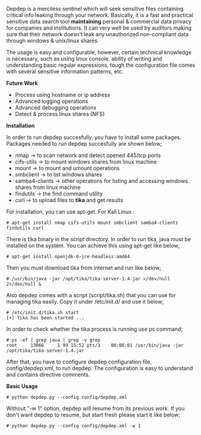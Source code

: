 Depdep is a merciless sentinel which will seek sensitive files containing critical info leaking through your network. Basically, it is a fast and practical sensitive data search tool **maintaining** personal &amp; commercial data privacy for companies and institutions. It can very well be used by auditors making sure that their network doesn't leak any unauthorized non-compliant data through windows &amp; unix/linux shares.

The usage is easy and configurable, however, certain technical knowledge is necessary, such as using linux console, ability of writing and understanding basic regular expressions, tough the configuration file comes with several sensitive information patterns, etc.

**Future Work**    

* Process using hostname or ip address
* Advanced logging operations 
* Advanced debugging operations 
* Detect & process linux shares (NFS)

**Installation**

In order to run depdep succesfully, you have to install some packages. Packages needed to run depdep succesfully are shown below;

* nmap -> to scan network and detect opened 445/tcp ports
* cifs-utils -> to mount windows shares from linux machine
* mount -> to mount and umount operations
* smbclient -> to list windows shares
* samba4-clients -> other operations for listing and accessing windows shares from linux machine
* findutils -> the find command utility
* curl -> to upload files to **tika** and get results

For installation, you can use apt-get. For Kali Linux :

    # apt-get install nmap cifs-utils mount smbclient samba4-clients findutils curl

There is tika binary in the script directory. In order to run tika, java must be installed on the system. You can achieve this using apt-get like below;

    # apt-get install openjdk-6-jre-headless:amd64

Then you must download tika from internet and run like below;

    # /usr/bin/java -jar /opt/tika/tika-server-1.4.jar >/dev/null 2>/dev/null &

Also depdep comes with a script (script/tika.sh) that you can use for managing tika easily. Copy it under /etc/init.d/ and use it below;
    
    # /etc/init.d/tika.sh start
    [+] Tika has been started ...
    
In order to check whether the tika process is running use ps command;

    # ps -ef | grep java | grep -v grep
    root     13066     1 99 15:52 pts/3    00:00:01 /usr/bin/java -jar /opt/tika/tika-server-1.4.jar
    
After that, you have to configure depdep configuration file, config/depdep.xml, to run depdep. The configuration is easy to understand and contains directive comments.

**Basic Usage**

    # python depdep.py --config config/depdep.xml

Without "-w 1" option, depdep will resume from its previous work. If you don't want depdep to resume, but start fresh please start it like below;

    # python depdep.py --config config/depdep.xml -w 1

